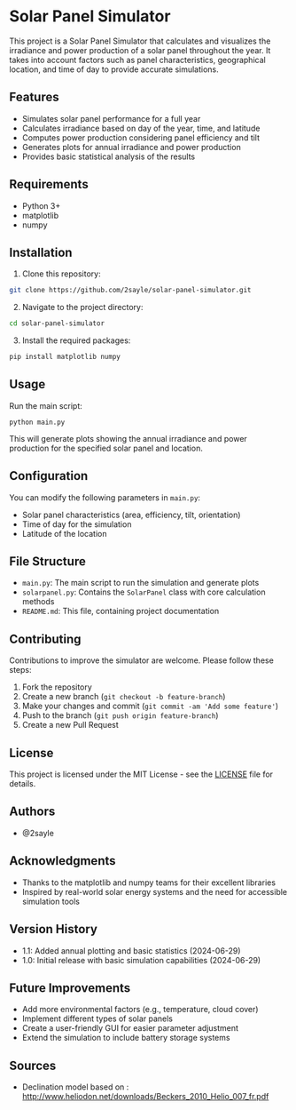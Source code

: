 # Solar Panel Simulator

This project is a Solar Panel Simulator that calculates and visualizes the irradiance and power production of a solar panel throughout the year. It takes into account factors such as panel characteristics, geographical location, and time of day to provide accurate simulations.

## Features
- Simulates solar panel performance for a full year
- Calculates irradiance based on day of the year, time, and latitude
- Computes power production considering panel efficiency and tilt
- Generates plots for annual irradiance and power production
- Provides basic statistical analysis of the results

## Requirements
- Python 3+
- matplotlib
- numpy

## Installation
1. Clone this repository:
```bash
git clone https://github.com/2sayle/solar-panel-simulator.git
```
2. Navigate to the project directory:
```bash
cd solar-panel-simulator
```
3. Install the required packages:
```bash
pip install matplotlib numpy
```

## Usage
Run the main script:
``` 
python main.py
```
This will generate plots showing the annual irradiance and power production for the specified solar panel and location.

## Configuration
You can modify the following parameters in `main.py`:
- Solar panel characteristics (area, efficiency, tilt, orientation)
- Time of day for the simulation
- Latitude of the location

## File Structure
- `main.py`: The main script to run the simulation and generate plots
- `solarpanel.py`: Contains the `SolarPanel` class with core calculation methods
- `README.md`: This file, containing project documentation

## Contributing
Contributions to improve the simulator are welcome. Please follow these steps:
1. Fork the repository
2. Create a new branch (`git checkout -b feature-branch`)
3. Make your changes and commit (`git commit -am 'Add some feature'`)
4. Push to the branch (`git push origin feature-branch`)
5. Create a new Pull Request

## License
This project is licensed under the MIT License - see the [LICENSE](LICENSE) file for details.

## Authors
- @2sayle

## Acknowledgments
- Thanks to the matplotlib and numpy teams for their excellent libraries
- Inspired by real-world solar energy systems and the need for accessible simulation tools

## Version History
- 1.1: Added annual plotting and basic statistics (2024-06-29)
- 1.0: Initial release with basic simulation capabilities (2024-06-29)

## Future Improvements
- Add more environmental factors (e.g., temperature, cloud cover)
- Implement different types of solar panels
- Create a user-friendly GUI for easier parameter adjustment
- Extend the simulation to include battery storage systems

## Sources
- Declination model based on : http://www.heliodon.net/downloads/Beckers_2010_Helio_007_fr.pdf
